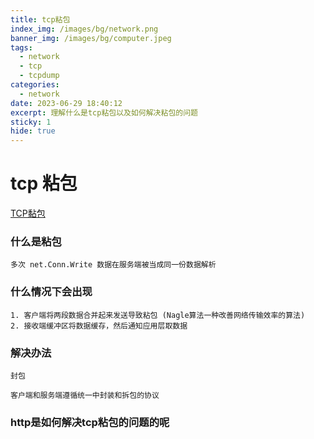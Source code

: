 ```yaml
---
title: tcp粘包
index_img: /images/bg/network.png
banner_img: /images/bg/computer.jpeg
tags:
  - network
  - tcp
  - tcpdump
categories:
  - network
date: 2023-06-29 18:40:12
excerpt: 理解什么是tcp粘包以及如何解决粘包的问题
sticky: 1
hide: true
---
```


# tcp 粘包

[TCP黏包](https://www.topgoer.com/%E7%BD%91%E7%BB%9C%E7%BC%96%E7%A8%8B/socket%E7%BC%96%E7%A8%8B/TCP%E9%BB%8F%E5%8C%85.html)

### 什么是粘包

```
多次 net.Conn.Write 数据在服务端被当成同一份数据解析
```

### 什么情况下会出现
```
1. 客户端将两段数据合并起来发送导致粘包 (Nagle算法一种改善网络传输效率的算法)
2. 接收端缓冲区将数据缓存，然后通知应用层取数据
```

### 解决办法
```
封包

客户端和服务端遵循统一中封装和拆包的协议
```

### http是如何解决tcp粘包的问题的呢